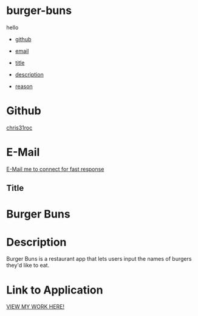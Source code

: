 # burger-buns

hello


* [github](#github)

* [email](#email)

* [title](#title)

* [description](#description)

* [reason](#reason)

# Github
[chris31roc](https://github.com/chris31roc)

# E-Mail
[E-Mail me to connect for fast response](chris31roc@yahoo.com)

## Title
# Burger Buns

# Description
Burger Buns is a restaurant app that lets users input the names of burgers they'd like to eat.

# Link to Application
[VIEW MY WORK HERE!]()